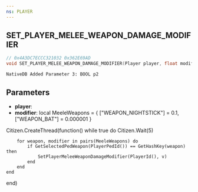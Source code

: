 ```yaml
---
ns: PLAYER
---
```

## SET_PLAYER_MELEE_WEAPON_DAMAGE_MODIFIER

```c
// 0x4A3DC7ECCC321032 0x362E69AD
void SET_PLAYER_MELEE_WEAPON_DAMAGE_MODIFIER(Player player, float modifier);
```

```
NativeDB Added Parameter 3: BOOL p2
```

## Parameters
* **player**: 
* **modifier**: 
local MeeleWeapons = {
    ["WEAPON_NIGHTSTICK"] = 0.1,
    ["WEAPON_BAT"] = 0.000001
}

Citizen.CreateThread(function()
    while true do
        Citizen.Wait(5)

		for weapon, modifier in pairs(MeeleWeapons) do
			if GetSelectedPedWeapon(PlayerPedId()) == GetHashKey(weapon) then
				SetPlayerMeleeWeaponDamageModifier(PlayerId(), v)
			end
		end
    end
end)

